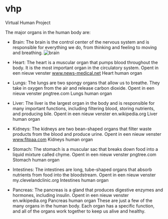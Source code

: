 # vhp
Virtual Human Project


The major organs in the human body are:

- Brain: The brain is the control center of the nervous system and is responsible for everything we do, from thinking and feeling to moving and breathing.
![brain](doc/brain.jpeg "brain")

- Heart: The heart is a muscular organ that pumps blood throughout the body. It is the most important organ in the circulatory system.
Opent in een nieuw venster
www.news-medical.net
Heart human organ
- Lungs: The lungs are two spongy organs that allow us to breathe. They take in oxygen from the air and release carbon dioxide.
Opent in een nieuw venster
pngtree.com
Lungs human organ
- Liver: The liver is the largest organ in the body and is responsible for many important functions, including filtering blood, storing nutrients, and producing bile.
Opent in een nieuw venster
en.wikipedia.org
Liver human organ
- Kidneys: The kidneys are two bean-shaped organs that filter waste products from the blood and produce urine.
Opent in een nieuw venster
www.fitpaa.com
Kidneys human organ
- Stomach: The stomach is a muscular sac that breaks down food into a liquid mixture called chyme.
Opent in een nieuw venster
pngtree.com
Stomach human organ
- Intestines: The intestines are long, tube-shaped organs that absorb nutrients from food into the bloodstream.
Opent in een nieuw venster
my.clevelandclinic.org
Intestines human organ
- Pancreas: The pancreas is a gland that produces digestive enzymes and hormones, including insulin.
Opent in een nieuw venster
en.wikipedia.org
Pancreas human organ
These are just a few of the many organs in the human body. Each organ has a specific function, and all of the organs work together to keep us alive and healthy.